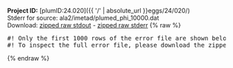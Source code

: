**Project ID:** [plumID:24.020]({{ '/' | absolute_url }}eggs/24/020/)  
Stderr for source:  ala2/imetad/plumed_phi_10000.dat   
Download: [zipped raw stdout](plumed_phi_10000.dat.plumed.stdout.txt.zip) - [zipped raw stderr](plumed_phi_10000.dat.plumed.stderr.txt.zip) 
{% raw %}
<pre>
#! Only the first 1000 rows of the error file are shown below
#! To inspect the full error file, please download the zipped raw stderr file above
</pre>
{% endraw %}
